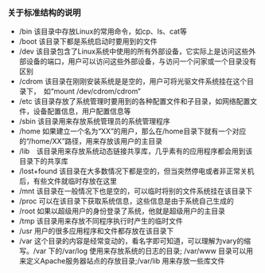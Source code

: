 ### 关于标准结构的说明
- /bin 该目录中存放Linux的常用命令，如cp、ls、cat等
- /boot 该目录下都是系统启动时要用到的文件
- /dev 该目录包含了Linux系统中使用的所有外部设备，它实际上是访问这些外部设备的端口，用户可以访问这些外部设备，与访问一个问家或一个目录没有区别
- /cdrom 该目录在刚刚安装系统是是空的，用户可将光驱文件系统挂在这个目录下，　如“mount /dev/cdrom/cdrom”
- /etc 该目录存放了系统管理时要用到的各种配置文件和子目录，如网络配置文件，设备配置信息，用户配置信息等
- /sbin 该目录用来存放系统管理员的系统管理程序
- /home 如果建立一个名为“XX”的用户，那么在/home目录下就有一个对应的“/home/XX”路径，用来存放该用户的主目录
- /lib　该目录用来存放系统动态链接共享库，几乎素有的应用程序都会用到该目录下的共享库
- /lost+found 该目录在大多数情况下都是空的，但当突然停电或者非正常关机后，有些文件就临时存放在这里
- /mnt 该目录在一般情况下也是空的，可以临时将别的文件系统挂在该目录下
- /proc 可以在该目录下获取系统信息，这些信息是由于系统自己生成的
- /root 如果以超级用户的身份登录了系统，他就是超级用户的主目录
- /tmp 该目录用来存放不同程序执行时产生的临时文件
- /usr 用户的很多应用程序和文件都存放在该目录下
- /var 这个目录的内容是经常变动的，看名字即可知道，可以理解为vary的缩写。/var 下的/var/log 使用来存放系统的日志的目录; /var/www 目录可以用来定义Apache服务器站点的存放目录;/var/lib 用来存放一些库文件

